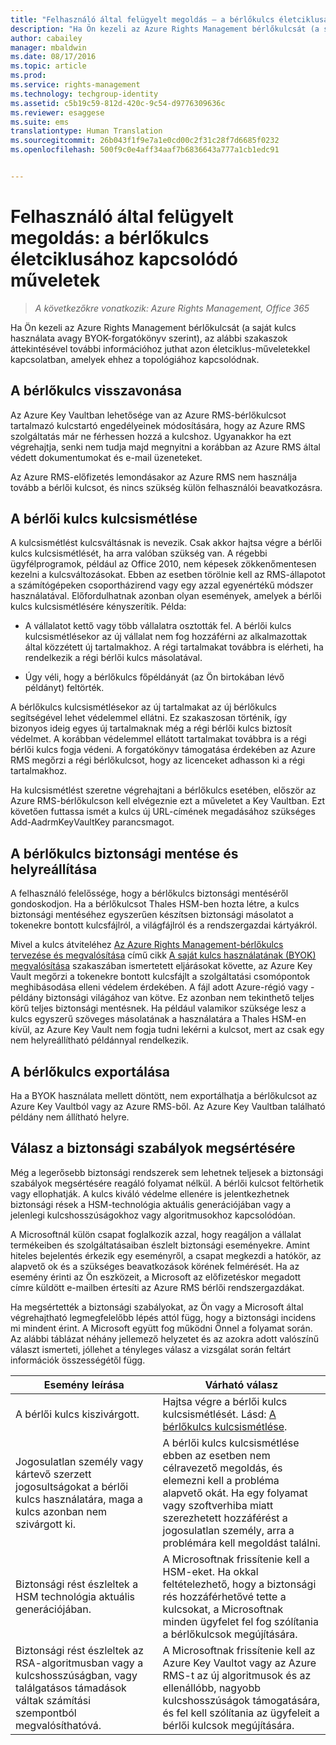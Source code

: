 ```yaml
---
title: "Felhasználó által felügyelt megoldás – a bérlőkulcs életciklusához kapcsolódó műveletek | Azure RMS"
description: "Ha Ön kezeli az Azure Rights Management bérlőkulcsát (a saját kulcs használata avagy BYOK-forgatókönyv szerint), az alábbi szakaszok áttekintésével további információhoz juthat azon életciklus-műveletekkel kapcsolatban, amelyek ehhez a topológiához kapcsolódnak."
author: cabailey
manager: mbaldwin
ms.date: 08/17/2016
ms.topic: article
ms.prod: 
ms.service: rights-management
ms.technology: techgroup-identity
ms.assetid: c5b19c59-812d-420c-9c54-d9776309636c
ms.reviewer: esaggese
ms.suite: ems
translationtype: Human Translation
ms.sourcegitcommit: 26b043f1f9e7a1e0cd00c2f31c28f7d6685f0232
ms.openlocfilehash: 500f9c0e4aff34aaf7b6836643a777a1cb1edc91


---
```



# Felhasználó által felügyelt megoldás: a bérlőkulcs életciklusához kapcsolódó műveletek

>*A következőkre vonatkozik: Azure Rights Management, Office 365*

Ha Ön kezeli az Azure Rights Management bérlőkulcsát (a saját kulcs használata avagy BYOK-forgatókönyv szerint), az alábbi szakaszok áttekintésével további információhoz juthat azon életciklus-műveletekkel kapcsolatban, amelyek ehhez a topológiához kapcsolódnak.

## A bérlőkulcs visszavonása
Az Azure Key Vaultban lehetősége van az Azure RMS-bérlőkulcsot tartalmazó kulcstartó engedélyeinek módosítására, hogy az Azure RMS szolgáltatás már ne férhessen hozzá a kulcshoz. Ugyanakkor ha ezt végrehajtja, senki nem tudja majd megnyitni a korábban az Azure RMS által védett dokumentumokat és e-mail üzeneteket.

Az Azure RMS-előfizetés lemondásakor az Azure RMS nem használja tovább a bérlői kulcsot, és nincs szükség külön felhasználói beavatkozásra.


## A bérlői kulcs kulcsismétlése
A kulcsismétlést kulcsváltásnak is nevezik. Csak akkor hajtsa végre a bérlői kulcs kulcsismétlését, ha arra valóban szükség van. A régebbi ügyfélprogramok, például az Office 2010, nem képesek zökkenőmentesen kezelni a kulcsváltozásokat. Ebben az esetben törölnie kell az RMS-állapotot a számítógépeken csoportházirend vagy egy azzal egyenértékű módszer használatával. Előfordulhatnak azonban olyan események, amelyek a bérlői kulcs kulcsismétlésére kényszerítik. Példa:

-   A vállalatot kettő vagy több vállalatra osztották fel. A bérlői kulcs kulcsismétlésekor az új vállalat nem fog hozzáférni az alkalmazottak által közzétett új tartalmakhoz. A régi tartalmakat továbbra is elérheti, ha rendelkezik a régi bérlői kulcs másolatával.

-   Úgy véli, hogy a bérlőkulcs főpéldányát (az Ön birtokában lévő példányt) feltörték.

A bérlőkulcs kulcsismétlésekor az új tartalmakat az új bérlőkulcs segítségével lehet védelemmel ellátni. Ez szakaszosan történik, így bizonyos ideig egyes új tartalmaknak még a régi bérlői kulcs biztosít védelmet. A korábban védelemmel ellátott tartalmakat továbbra is a régi bérlői kulcs fogja védeni. A forgatókönyv támogatása érdekében az Azure RMS megőrzi a régi bérlőkulcsot, hogy az licenceket adhasson ki a régi tartalmakhoz.

Ha kulcsismétlést szeretne végrehajtani a bérlőkulcs esetében, először az Azure RMS-bérlőkulcson kell elvégeznie ezt a műveletet a Key Vaultban. Ezt követően futtassa ismét a kulcs új URL-címének megadásához szükséges Add-AadrmKeyVaultKey parancsmagot.

## A bérlőkulcs biztonsági mentése és helyreállítása
A felhasználó felelőssége, hogy a bérlőkulcs biztonsági mentéséről gondoskodjon. Ha a bérlőkulcsot Thales HSM-ben hozta létre, a kulcs biztonsági mentéséhez egyszerűen készítsen biztonsági másolatot a tokenekre bontott kulcsfájlról, a világfájlról és a rendszergazdai kártyákról.

Mivel a kulcs átviteléhez [Az Azure Rights Management-bérlőkulcs tervezése és megvalósítása](../plan-design/plan-implement-tenant-key.md) című cikk [A saját kulcs használatának (BYOK) megvalósítása](../plan-design/plan-implement-tenant-key.md#implementing-your-azure-rights-management-tenant-key) szakaszában ismertetett eljárásokat követte, az Azure Key Vault megőrzi a tokenekre bontott kulcsfájlt a szolgáltatási csomópontok meghibásodása elleni védelem érdekében. A fájl adott Azure-régió vagy -példány biztonsági világához van kötve. Ez azonban nem tekinthető teljes körű teljes biztonsági mentésnek. Ha például valamikor szüksége lesz a kulcs egyszerű szöveges másolatának a használatára a Thales HSM-en kívül, az Azure Key Vault nem fogja tudni lekérni a kulcsot, mert az csak egy nem helyreállítható példánnyal rendelkezik.

## A bérlőkulcs exportálása
Ha a BYOK használata mellett döntött, nem exportálhatja a bérlőkulcsot az Azure Key Vaultból vagy az Azure RMS-ből. Az Azure Key Vaultban található példány nem állítható helyre. 

## Válasz a biztonsági szabályok megsértésére
Még a legerősebb biztonsági rendszerek sem lehetnek teljesek a biztonsági szabályok megsértésére reagáló folyamat nélkül. A bérlői kulcsot feltörhetik vagy ellophatják. A kulcs kiváló védelme ellenére is jelentkezhetnek biztonsági rések a HSM-technológia aktuális generációjában vagy a jelenlegi kulcshosszúságokhoz vagy algoritmusokhoz kapcsolódóan.

A Microsoftnál külön csapat foglalkozik azzal, hogy reagáljon a vállalat termékeiben és szolgáltatásaiban észlelt biztonsági eseményekre. Amint hiteles bejelentés érkezik egy eseményről, a csapat megkezdi a hatókör, az alapvető ok és a szükséges beavatkozások körének felmérését. Ha az esemény érinti az Ön eszközeit, a Microsoft az előfizetéskor megadott címre küldött e-mailben értesíti az Azure RMS bérlői rendszergazdákat.

Ha megsértették a biztonsági szabályokat, az Ön vagy a Microsoft által végrehajtható legmegfelelőbb lépés attól függ, hogy a biztonsági incidens mi mindent érint. A Microsoft együtt fog működni Önnel a folyamat során. Az alábbi táblázat néhány jellemező helyzetet és az azokra adott valószínű választ ismerteti, jóllehet a tényleges válasz a vizsgálat során feltárt információk összességétől függ.

|Esemény leírása|Várható válasz|
|------------------------|-------------------|
|A bérlői kulcs kiszivárgott.|Hajtsa végre a bérlői kulcs kulcsismétlését. Lásd: [A bérlőkulcs kulcsismétlése](#re-key-your-tenant-key).|
|Jogosulatlan személy vagy kártevő szerzett jogosultságokat a bérlői kulcs használatára, maga a kulcs azonban nem szivárgott ki.|A bérlői kulcs kulcsismétlése ebben az esetben nem célravezető megoldás, és elemezni kell a probléma alapvető okát. Ha egy folyamat vagy szoftverhiba miatt szerezhetett hozzáférést a jogosulatlan személy, arra a problémára kell megoldást találni.|
|Biztonsági rést észleltek a HSM technológia aktuális generációjában.|A Microsoftnak frissítenie kell a HSM-eket. Ha okkal feltételezhető, hogy a biztonsági rés hozzáférhetővé tette a kulcsokat, a Microsoftnak minden ügyfelet fel fog szólítania a bérlőkulcsok megújítására.|
|Biztonsági rést észleltek az RSA-algoritmusban vagy a kulcshosszúságban, vagy találgatásos támadások váltak számítási szempontból megvalósíthatóvá.|A Microsoftnak frissítenie kell az Azure Key Vaultot vagy az Azure RMS-t az új algoritmusok és az ellenállóbb, nagyobb kulcshosszúságok támogatására, és fel kell szólítania az ügyfeleit a bérlői kulcsok megújítására.|





<!--HONumber=Aug16_HO4-->



